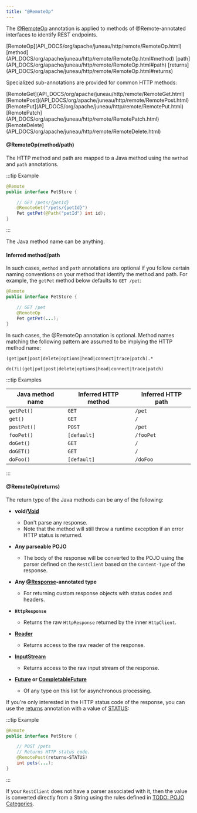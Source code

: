 ```yaml
---
title: "@RemoteOp"
---
```


The [@RemoteOp](API_DOCS/org/apache/juneau/http/remote/RemoteOp.html) annotation is applied to methods of
@Remote-annotated interfaces to identify REST endpoints.

<tree>
<node-0><java-annotation>[RemoteOp](API_DOCS/org/apache/juneau/http/remote/RemoteOp.html)</java-annotation></node-0>
<node-1><java-method-annotation>[method](API_DOCS/org/apache/juneau/http/remote/RemoteOp.html#method)</java-method-annotation></node-1>
<node-1><java-method-annotation>[path](API_DOCS/org/apache/juneau/http/remote/RemoteOp.html#path)</java-method-annotation></node-1>
<node-1><java-method-annotation>[returns](API_DOCS/org/apache/juneau/http/remote/RemoteOp.html#returns)</java-method-annotation></node-1>
</tree>

Specialized sub-annotations are provided for common HTTP methods:

<tree>
<node-0><java-annotation>[RemoteGet](API_DOCS/org/apache/juneau/http/remote/RemoteGet.html)</java-annotation></node-0>
<node-0><java-annotation>[RemotePost](API_DOCS/org/apache/juneau/http/remote/RemotePost.html)</java-annotation></node-0>
<node-0><java-annotation>[RemotePut](API_DOCS/org/apache/juneau/http/remote/RemotePut.html)</java-annotation></node-0>
<node-0><java-annotation>[RemotePatch](API_DOCS/org/apache/juneau/http/remote/RemotePatch.html)</java-annotation></node-0>
<node-0><java-annotation>[RemoteDelete](API_DOCS/org/apache/juneau/http/remote/RemoteDelete.html)</java-annotation></node-0>
</tree>

#### @RemoteOp(method/path)

The HTTP method and path are mapped to a Java method using the `method` and `path` annotations.

:::tip Example
```java
@Remote
public interface PetStore {

    // GET /pets/{petId}
    @RemoteGet("/pets/{petId}")
    Pet getPet(@Path("petId") int id);
}
```
:::

The Java method name can be anything.

#### Inferred method/path

In such cases, `method` and `path` annotations are optional if you follow certain naming conventions on your method that
identify the method and path.
For example, the `getPet` method below defaults to `GET /pet`:

```java
@Remote
public interface PetStore {

    // GET /pet
    @RemoteOp
    Pet getPet(...);
}
```

In such cases, the @RemoteOp annotation is optional.
Method names matching the following pattern are assumed to be implying the HTTP method name:

```text
(get|put|post|delete|options|head|connect|trace|patch).*
```

```text
do(?i)(get|put|post|delete|options|head|connect|trace|patch)
```

:::tip Examples

| Java method name | Inferred HTTP method | Inferred HTTP path |
|------------------|---------------------|--------------------|
| `getPet()` | `GET` | `/pet` |
| `get()` | `GET` | `/` |
| `postPet()` | `POST` | `/pet` |
| `fooPet()` | `[default]` | `/fooPet` |
| `doGet()` | `GET` | `/` |
| `doGET()` | `GET` | `/` |
| `doFoo()` | `[default]` | `/doFoo` |
:::

#### @RemoteOp(returns)

The return type of the Java methods can be any of the following:

- **void/[Void](API_DOCS/java/lang/Void.html)**
  - Don't parse any response.
  - Note that the method will still throw a runtime exception if an error HTTP status is returned.

- **Any parseable POJO**
  - The body of the response will be converted to the POJO using the parser defined on the `RestClient` based on the `Content-Type` of the response.

- **Any [@Response](API_DOCS/org/apache/juneau/http/annotation/Response.html)-annotated type**
  - For returning custom response objects with status codes and headers.

- **`HttpResponse`**
  - Returns the raw `HttpResponse` returned by the inner `HttpClient`.

- **[Reader](API_DOCS/java/io/Reader.html)**
  - Returns access to the raw reader of the response.

- **[InputStream](API_DOCS/java/io/InputStream.html)**
  - Returns access to the raw input stream of the response.

- **[Future](API_DOCS/java/util/concurrent/Future.html) or [CompletableFuture](API_DOCS/java/util/concurrent/CompletableFuture.html)**
  - Of any type on this list for asynchronous processing.

If you're only interested in the HTTP status code of the response, you can use the [returns](API_DOCS/org/apache/juneau/http/remote/RemoteOp.html#returns()) annotation with a value of [STATUS](API_DOCS/org/apache/juneau/http/remote/RemoteReturn.html#STATUS):

:::tip Example
```java
@Remote
public interface PetStore {

    // POST /pets
    // Returns HTTP status code.
    @RemotePost(returns=STATUS)
    int pets(...);
}
```
:::

If your `RestClient` does not have a parser associated with it, then the value is converted directly from a String using
the rules defined in [TODO: POJO Categories](TODO.md).
